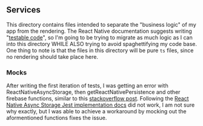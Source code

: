 ## Services

This directory contains files intended to separate the "business logic" of my app from the rendering.
The React Native documentation suggests writing "[testable code](https://reactnative.dev/docs/testing-overview#writing-testable-code)", so I'm going to be trying to migrate as much logic as I can into this directory WHILE ALSO trying to avoid spaghettifying my code base.
One thing to note is that the files in this directory will be pure `ts` files, since no rendering should take place here.

### Mocks

After writing the first iteration of tests, I was getting an error with ReactNativeAsyncStorage, then getReactNativePersistence and other firebase functions, similar to this [stackoverflow post](https://stackoverflow.com/questions/77203604/jest-tests-failing-with-typeerror-0-auth-getreactnativepersistence-is). Following the [React Native Async Storage Jest implementation docs](https://react-native-async-storage.github.io/async-storage/docs/advanced/jest) did not work, I am not sure why exactly, but I was able to achieve a workaround by mocking out the aformentioned functions fixes the issue.
